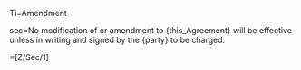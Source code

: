 Ti=Amendment

sec=No modification of or amendment to {this_Agreement} will be effective unless in writing and signed by the {party} to be charged.

=[Z/Sec/1]